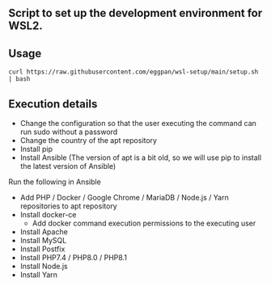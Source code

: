 ## Script to set up the development environment for WSL2.

## Usage
`curl https://raw.githubusercontent.com/eggpan/wsl-setup/main/setup.sh | bash`

## Execution details
- Change the configuration so that the user executing the command can run sudo without a password
- Change the country of the apt repository
- Install pip
- Install Ansible
(The version of apt is a bit old, so we will use pip to install the latest version of Ansible)

Run the following in Ansible
- Add PHP / Docker / Google Chrome / MariaDB / Node.js / Yarn repositories to apt repository
- Install docker-ce
  - Add docker command execution permissions to the executing user
- Install Apache
- Install MySQL
- Install Postfix
- Install PHP7.4 / PHP8.0 / PHP8.1
- Install Node.js
- Install Yarn
